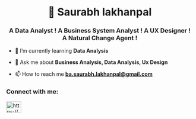 <h1 align="center">👋 Saurabh lakhanpal</h1>
<h3 align="center">A Data Analyst ! A Business System Analyst ! A UX Designer ! A Natural Change Agent !</h3>

- 🌱 I’m currently learning **Data Analysis**

- 💬 Ask me about **Business Analysis, Data Analysis, Ux Design**

- 📫 How to reach me **ba.saurabh.lakhanpal@gmail.com**

<h3 align="left">Connect with me:</h3>
<p align="left">
<a href="https://linkedin.com/in/https://www.linkedin.com/in/lakhanpal-saurabh/" target="blank"><img align="center" src="https://raw.githubusercontent.com/rahuldkjain/github-profile-readme-generator/master/src/images/icons/Social/linked-in-alt.svg" alt="https://www.linkedin.com/in/lakhanpal-saurabh/" height="30" width="40" /></a>
</p>
